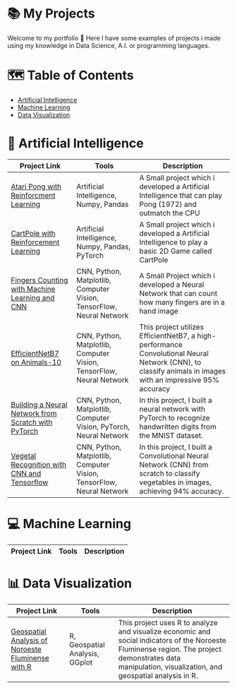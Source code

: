 # 📚 My Projects
Welcome to my portfolio 👋 Here I have some examples of projects i made using my knowledge in Data Science, A.I. or programming languages.

# 🗺️ Table of Contents
* [Artificial Intelligence](https://github.com/sdavibl/Projects-Guide/edit/main/README.md#artificial-intelligence)
* [Machine Learning](https://github.com/sdavibl/Projects-Guide/edit/main/README.md#-machine-learning)
* [Data Visualization](https://github.com/sdavibl/Projects-Guide/edit/main/README.md#-data-visualization)

# 🤖 Artificial Intelligence

| Project Link | Tools | Description |
| --- | --- | --- |
| [Atari Pong with Reinforcment Learning](https://github.com/sdavibl/Rede-Neural-Atari) | Artificial Intelligence, Numpy, Pandas | A Small project which i developed a Artificial Intelligence that can play Pong (1972) and outmatch the CPU |
| [CartPole with Reinforcement Learning](https://github.com/sdavibl/Reinforcement-Learning-CartPole/tree/main) | Artificial Intelligence, Numpy, Pandas, PyTorch | A Small project which i developed a Artificial Intelligence to play a basic 2D Game called CartPole |
| [Fingers Counting with Machine Learning and CNN](https://github.com/sdavibl/Reconhecimento-M-o-CNN) | CNN, Python, Matplotlib, Computer Vision, TensorFlow, Neural Network | A Small Project which i developed a Neural Network that can count how many fingers are in a hand image |
| [EfficientNetB7 on Animals-10](https://github.com/sdavibl/EfficientNetB7-on-Animals10) | CNN, Python, Matplotlib, Computer Vision, TensorFlow, Neural Network | This project utilizes EfficientNetB7, a high-performance Convolutional Neural Network (CNN), to classify animals in images with an impressive 95% accuracy |
| [Building a Neural Network from Scratch with PyTorch](https://github.com/sdavibl/Pytorch-MNIST) | CNN, Python, Matplotlib, Computer Vision, PyTorch, Neural Network | In this project, I built a neural network with PyTorch to recognize handwritten digits from the MNIST dataset. |
| [Vegetal Recognition with CNN and Tensorflow](https://github.com/sdavibl/Vegetable-Recognition) | CNN, Python, Matplotlib, Computer Vision, TensorFlow, Neural Network |In this project, I built a Convolutional Neural Network (CNN) from scratch to classify vegetables in images, achieving 94% accuracy. |


# 💻 Machine Learning
| Project Link | Tools | Description |
| --- | --- | --- |

# 📊 Data Visualization
| Project Link | Tools | Description |
| --- | --- | --- |
| [Geospatial Analysis of Noroeste Fluminense with R](https://github.com/sdavibl/Noroeste-Fluminense-com-R/tree/main) | R, Geospatial Analysis, GGplot | This project uses R to analyze and visualize economic and social indicators of the Noroeste Fluminense region. The project demonstrates data manipulation, visualization, and geospatial analysis in R. |


